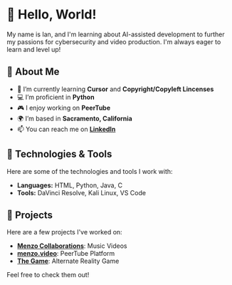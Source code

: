 # 👋 Hello, World! 

 My name is Ian, and I'm learning about AI-assisted development to further my passions for cybersecurity and video production. I'm always eager to learn and level up!

## 🚀 About Me

- 🌱 I’m currently learning **Cursor** and **Copyright/Copyleft Lincenses**
- 💻 I’m proficient in **Python**
- 🎮 I enjoy working on **PeerTube**
- 🌍 I’m based in **Sacramento, California**
- 📫 You can reach me on **[LinkedIn](https://www.linkedin.com/in/ianmenz/)**

## 🔧 Technologies & Tools

Here are some of the technologies and tools I work with:

- **Languages:** HTML, Python, Java, C
- **Tools:** DaVinci Resolve, Kali Linux, VS Code

## 🌟 Projects

Here are a few projects I've worked on:

- **[Menzo Collaborations](https://www.youtube.com/@MenzoCollabs)**: Music Videos
- **[menzo.video](https://menzo.video)**: PeerTube Platform
- **[The Game](https://player01ready.com)**: Alternate Reality Game

Feel free to check them out!
